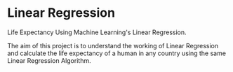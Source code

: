 # Linear Regression
Life Expectancy Using Machine Learning's Linear Regression.

The aim of this project is to understand the working of Linear Regression and calculate the life expectancy of a human in any country using the same Linear Regression Algorithm.
